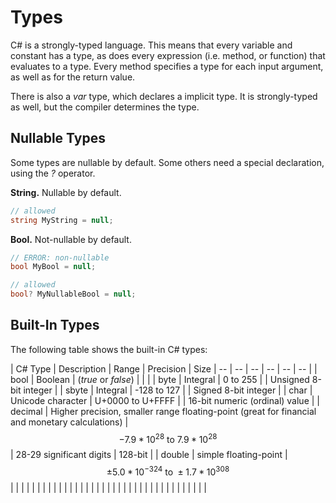 # Types

C# is a strongly-typed language. This means that every variable and constant has a type, as does every expression (i.e. method, or function) that evaluates to a type. Every method specifies a type for each input argument, as well as for the return value.
  
There is also a *var* type, which declares a implicit type. It is strongly-typed as well, but the compiler determines the type.

## Nullable Types

Some types are nullable by default. Some others need a special declaration, using the *?* operator.

**String.**  Nullable by default.

```csharp
// allowed
string MyString = null;
```

**Bool.** Not-nullable by default.

```csharp
// ERROR: non-nullable
bool MyBool = null;

// allowed
bool? MyNullableBool = null;
```

## Built-In Types

The following table shows the built-in C# types:

| C# Type | Description | Range | Precision | Size
| -- | -- | -- | -- | -- | -- |
| bool | Boolean | (*true* or *false*) | | |
| byte | Integral | 0 to 255 | | Unsigned 8-bit integer |
| sbyte | Integral | -128 to 127 | | Signed 8-bit integer |
| char | Unicode character | U+0000 to U+FFFF | | 16-bit numeric (ordinal) value |
| decimal | Higher precision, smaller range floating-point (great for financial and monetary calculations) | $$-7.9 * 10^{28}\ \text{to}\ 7.9 * 10^{28}$$| 28-29 significant digits | 128-bit |
| double | simple floating-point | $$\pm5.0 * 10^{-324}\ \text{to}\ \pm1.7 * 10^{308}$$ |  |
|  |  |  |  |
|  |  |  |  |
|  |  |  |  |
|  |  |  |  |
|  |  |  |  |
|  |  |  |  |
|  |  |  |  |



